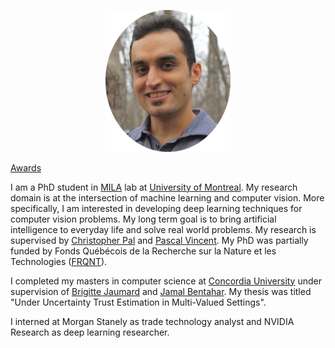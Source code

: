 <p align="center">
  <img src="Images/profile.jpg" width="200"/>
</p>

[Awards](awards.md)

I am a PhD student in [MILA](https://mila.quebec/en/) lab at [University of Montreal](http://www.umontreal.ca/en/). My research domain is at the intersection of machine learning and computer vision. More specifically, I am interested in developing deep learning techniques for computer vision problems. My long term goal is to bring artificial intelligence to everyday life and solve real world problems. My research is supervised by [Christopher Pal](https://scholar.google.ca/citations?user=1ScWJOoAAAAJ&hl=en) and [Pascal Vincent](https://scholar.google.com/citations?user=WBCKQMsAAAAJ). My PhD was partially funded by Fonds Québécois de la Recherche sur la Nature et les Technologies ([FRQNT](http://www.frqnt.gouv.qc.ca/en/le-frqnt)).

I completed my masters in computer science at [Concordia University](https://www.concordia.ca/) under supervision of [Brigitte Jaumard](https://www.brigittejaumard.com/) and [Jamal Bentahar](https://users.encs.concordia.ca/~bentahar/). My thesis was titled "Under Uncertainty Trust Estimation in Multi-Valued Settings". 

I interned at Morgan Stanely as trade technology analyst and NVIDIA Research as deep learning researcher.

